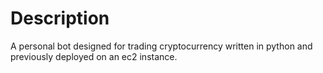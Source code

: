 # Description
A personal bot designed for trading cryptocurrency written in python and previously deployed on an ec2 instance. 
